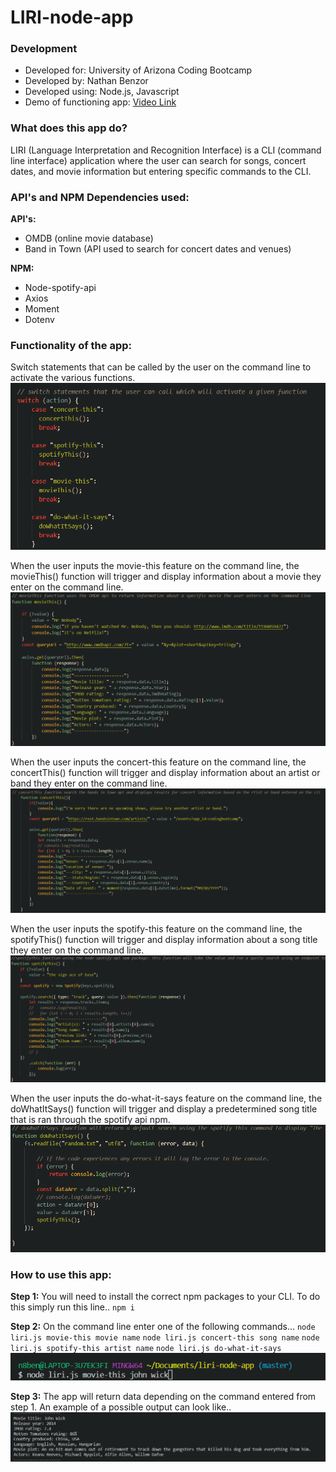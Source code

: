 # LIRI-node-app

### Development
 - Developed for: University of Arizona Coding Bootcamp
 - Developed by: Nathan Benzor
 - Developed using: Node.js, Javascript
 - Demo of functioning app: [Video Link](https://youtu.be/FAZ5A9gybso)

  

### What does this app do?

LIRI (Language Interpretation and Recognition Interface) is a CLI (command line interface) application where the user can search for songs, concert dates, and movie information but entering specific commands to the CLI.

### API's and NPM Dependencies used:

**API's:** 

 - OMDB (online movie database)
 - Band in Town (API used to search for concert dates and venues)

  
  **NPM:**

 - Node-spotify-api
 - Axios
 - Moment
 - Dotenv

 
### Functionality of the app:
  Switch statements  that can be called by the user on the command line to activate the various functions.![switch statements](https://github.com/n8benzor/liri-node-app/blob/master/images/switch-code.png?raw=true)

When the user inputs the movie-this feature on the command line, the movieThis() function will trigger and display information about a movie they enter on the command line.
![movieThis function](https://github.com/n8benzor/liri-node-app/blob/master/images/movie-function-code.png?raw=true)

When the user inputs the concert-this feature on the command line, the concertThis() function will trigger and display information about an artist or band they enter on the command line.
![concertThis function](https://github.com/n8benzor/liri-node-app/blob/master/images/concert-function-code.png?raw=true)

When the user inputs the spotify-this feature on the command line, the spotifyThis() function will trigger and display information about a song title they enter on the command line.
![spotifyThis](https://github.com/n8benzor/liri-node-app/blob/master/images/spotify-function-code.png?raw=true)

When the user inputs the do-what-it-says feature on the command line, the doWhatItSays() function will trigger and display a predetermined song title that is ran through the spotify api npm.
![doWhatItSays function](https://github.com/n8benzor/liri-node-app/blob/master/images/do-what-function-code.png?raw=true)

### How to use this app:
**Step 1:**
You will need to install the correct npm packages to your CLI. To do this simply run this line..
`npm i`

**Step 2:**
On the command line enter one of the following commands...
`node liri.js movie-this movie name`
`node liri.js concert-this song name`
`node liri.js spotify-this artist name`
`node liri.js do-what-it-says`
![cli example](https://raw.githubusercontent.com/n8benzor/liri-node-app/master/images/cli-exmple.png)


**Step 3:**
The app will return data depending on the command entered from step 1.  An example of a possible output can look like..
![Liri node app movie-this example](https://raw.githubusercontent.com/n8benzor/liri-node-app/master/images/movie-example.png)


